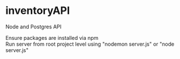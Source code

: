 # inventoryAPI
Node and Postgres API

Ensure packages are installed via npm <br>
Run server from root project level using  "nodemon server.js" or "node server.js"
